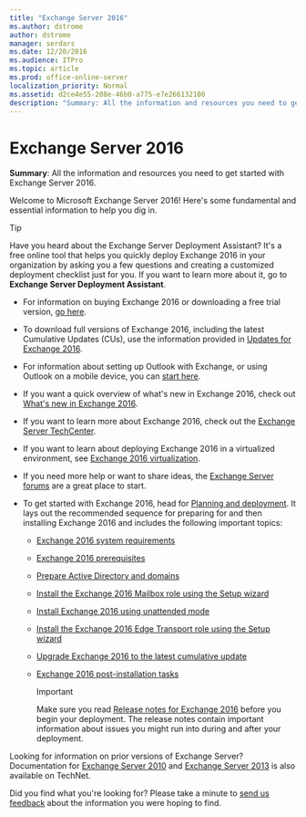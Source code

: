 ```yaml
---
title: "Exchange Server 2016"
ms.author: dstrome
author: dstrome
manager: serdars
ms.date: 12/20/2016
ms.audience: ITPro
ms.topic: article
ms.prod: office-online-server
localization_priority: Normal
ms.assetid: d2ce4e55-208e-46b0-a775-e7e266132100
description: "Summary: All the information and resources you need to get started with Exchange Server 2016."
---
```


# Exchange Server 2016

 **Summary**: All the information and resources you need to get started with Exchange Server 2016.
  
Welcome to Microsoft Exchange Server 2016! Here's some fundamental and essential information to help you dig in.
  
> [!TIP]
> Have you heard about the Exchange Server Deployment Assistant? It's a free online tool that helps you quickly deploy Exchange 2016 in your organization by asking you a few questions and creating a customized deployment checklist just for you. If you want to learn more about it, go to **Exchange Server Deployment Assistant**. 
  
- For information on buying Exchange 2016 or downloading a free trial version, [go here](https://go.microsoft.com/fwlink/?linkid=836306).
    
- To download full versions of Exchange 2016, including the latest Cumulative Updates (CUs), use the information provided in [Updates for Exchange 2016](what-s-new/updates.md).
    
- For information about setting up Outlook with Exchange, or using Outlook on a mobile device, you can [start here](https://go.microsoft.com/fwlink/?linkid=836274).
    
- If you want a quick overview of what's new in Exchange 2016, check out [What's new in Exchange 2016](what-s-new/what-s-new.md).
    
- If you want to learn more about Exchange 2016, check out the [Exchange Server TechCenter](https://go.microsoft.com/fwlink/?LinkId=266622).
    
- If you want to learn about deploying Exchange 2016 in a virtualized environment, see [Exchange 2016 virtualization](plan-and-deploy/virtualization.md).
    
- If you need more help or want to share ideas, the [Exchange Server forums](https://go.microsoft.com/fwlink/p/?linkId=60612) are a great place to start. 
    
- To get started with Exchange 2016, head for [Planning and deployment](plan-and-deploy/plan-and-deploy.md). It lays out the recommended sequence for preparing for and then installing Exchange 2016 and includes the following important topics:
    
  - [Exchange 2016 system requirements](plan-and-deploy/system-requirements.md)
    
  - [Exchange 2016 prerequisites](plan-and-deploy/prerequisites.md)
    
  - [Prepare Active Directory and domains](plan-and-deploy/prepare-ad-and-domains.md)
    
  - [Install the Exchange 2016 Mailbox role using the Setup wizard](plan-and-deploy/deploy-new-install/install-mailbox-role-using-setup-wizard.md)
    
  - [Install Exchange 2016 using unattended mode](plan-and-deploy/deploy-new-install/install-exchange-server-in-unattended-mode.md)
    
  - [Install the Exchange 2016 Edge Transport role using the Setup wizard](plan-and-deploy/deploy-new-install/install-edge-transport-role-using-setup-wizard.md)
    
  - [Upgrade Exchange 2016 to the latest cumulative update](plan-and-deploy/upgrade-to-the-latest-cumulative-update.md)
    
  - [Exchange 2016 post-installation tasks](plan-and-deploy/post-installation-tasks/post-installation-tasks.md)
    
    > [!IMPORTANT]
    > Make sure you read [Release notes for Exchange 2016](release-notes.md) before you begin your deployment. The release notes contain important information about issues you might run into during and after your deployment. 
  
Looking for information on prior versions of Exchange Server? Documentation for [Exchange Server 2010](https://technet.microsoft.com/en-us/library/bb124558%28EXCHG.141%29.aspx) and [Exchange Server 2013](https://technet.microsoft.com/en-us/library/bb124558%28v=exchg.150%29.aspx) is also available on TechNet. 
  
 Did you find what you're looking for? Please take a minute to [send us feedback](mailto:ExchangeHelpFeedback@microsoft.com&amp;subject=Exchange%202016%20help%20feedback&amp;Body=Thanks%20for%20taking%20the%20time%20to%20send%20us%20feedback!%20We%20strive%20to%20respond%20to%20every%20message%20we%20receive,%20even%20though%20it%20might%20take%20us%20a%20while.%20Let%20us%20know%20what%20you%20think%20about%20Exchange%20content:%20What%20are%20we%20doing%20right%3F%20How%20can%20we%20make%20help%20better%3F%0APlease%20note%20that%20we're%20unable%20to%20respond%20to%20requests%20for%20support%20submitted%20via%20this%20email%20address.%20If%20you%20need%20help,%20please%20contact%20Exchange%20Server%20support%20at%20http://go.microsoft.com/fwlink/p/%3FLinkId=402506.%0AThanks!%0AThe%20Exchange%20Server%20Content%20Publishing%20team) about the information you were hoping to find. 
  

